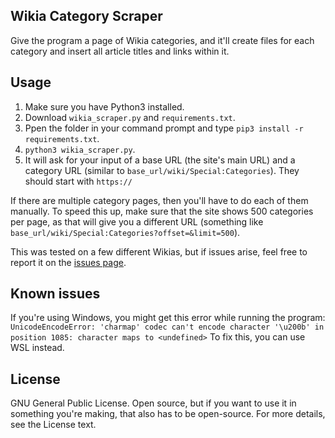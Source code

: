 ## Wikia Category Scraper

Give the program a page of Wikia categories, and it'll create files for each category and insert all article titles and links within it.

## Usage

1. Make sure you have Python3 installed.
2. Download `wikia_scraper.py` and `requirements.txt`.
3. Ppen the folder in your command prompt and type `pip3 install -r requirements.txt`.
4. `python3 wikia_scraper.py`.
5. It will ask for your input of a base URL (the site's main URL) and a category URL (similar to `base_url/wiki/Special:Categories`). They should start with `https://`

If there are multiple category pages, then you'll have to do each of them manually. To speed this up, make sure that the site shows 500 categories per page, as that will give you a different URL (something like `base_url/wiki/Special:Categories?offset=&limit=500`).

This was tested on a few different Wikias, but if issues arise, feel free to report it on the [issues page](https://github.com/mmishere/Wikia-Category-Scraper/issues).

## Known issues
If you're using Windows, you might get this error while running the program:
`UnicodeEncodeError: 'charmap' codec can't encode character '\u200b' in position 1085: character maps to <undefined>`
To fix this, you can use WSL instead.

## License
GNU General Public License. Open source, but if you want to use it in something you're making, that also has to be open-source. For more details, see the License text.